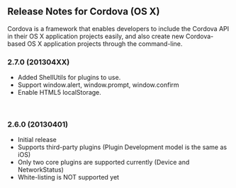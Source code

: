 <!--
#
# Licensed to the Apache Software Foundation (ASF) under one
# or more contributor license agreements.  See the NOTICE file
# distributed with this work for additional information
# regarding copyright ownership.  The ASF licenses this file
# to you under the Apache License, Version 2.0 (the
# "License"); you may not use this file except in compliance
# with the License.  You may obtain a copy of the License at
# 
# http://www.apache.org/licenses/LICENSE-2.0
# 
# Unless required by applicable law or agreed to in writing,
# software distributed under the License is distributed on an
# "AS IS" BASIS, WITHOUT WARRANTIES OR CONDITIONS OF ANY
#  KIND, either express or implied.  See the License for the
# specific language governing permissions and limitations
# under the License.
#
-->
## Release Notes for Cordova (OS X) ##
 
 Cordova is a framework that enables developers to include the Cordova API in their OS X application projects easily, and also create new Cordova-based OS X application projects through the command-line.

### 2.7.0 (201304XX) ###

* Added ShellUtils for plugins to use.
* Support window.alert, window.prompt, window.confirm
* Enable HTML5 localStorage.

<br />

### 2.6.0 (20130401) ###

* Initial release
* Supports third-party plugins (Plugin Development model is the same as iOS)
* Only two core plugins are supported currently (Device and NetworkStatus)
* White-listing is NOT supported yet
<br />
